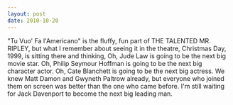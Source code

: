 ```yaml
---
layout: post
date: 2010-10-20
---  
```


"Tu Vuo' Fa l'Americano" is the fluffy, fun part of THE TALENTED MR. RIPLEY, but what I remember about seeing it in the theatre, Christmas Day, 1999, is sitting there and thinking, Oh, Jude Law is going to be the next big movie star. Oh, Philip Seymour Hoffman is going to be the next big character actor. Oh, Cate Blanchett is going to be the next big actress. We knew Matt Damon and Gwyneth Paltrow already, but everyone who joined them on screen was better than the one who came before. I'm still waiting for Jack Davenport to become the next big leading man.
